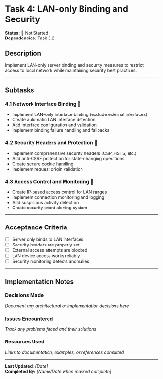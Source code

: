 # Task 4: LAN-only Binding and Security

**Status:** 🔴 Not Started  
**Dependencies:** Task 2.2  

## Description
Implement LAN-only server binding and security measures to restrict access to local network while maintaining security best practices.

---

## Subtasks

### 4.1 Network Interface Binding 🔴
- Implement LAN-only interface binding (exclude external interfaces)
- Create automatic LAN interface detection
- Add interface configuration and validation
- Implement binding failure handling and fallbacks

### 4.2 Security Headers and Protection 🔴
- Implement comprehensive security headers (CSP, HSTS, etc.)
- Add anti-CSRF protection for state-changing operations
- Create secure cookie handling
- Implement request origin validation

### 4.3 Access Control and Monitoring 🔴
- Create IP-based access control for LAN ranges
- Implement connection monitoring and logging
- Add suspicious activity detection
- Create security event alerting system

---

## Acceptance Criteria
- [ ] Server only binds to LAN interfaces
- [ ] Security headers are properly set
- [ ] External access attempts are blocked
- [ ] LAN device access works reliably
- [ ] Security monitoring detects anomalies

---

## Implementation Notes

### Decisions Made
_Document any architectural or implementation decisions here_

### Issues Encountered  
_Track any problems faced and their solutions_

### Resources Used
_Links to documentation, examples, or references consulted_

---

**Last Updated:** _[Date]_  
**Completed By:** _[Name/Date when marked complete]_ 
